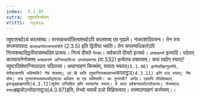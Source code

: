 ```yaml
---
index:  5.1.97
sutra:  व्युष्टादिभ्योऽण्
vritti:  nyasa
---
```


व्युष्टशब्दोऽयं कालशब्दः। तत्साहचर्यान्नित्यशब्दोऽपि कालशब्द एव गृह्यते। नाकाशादिवचनः। तेन तत्र सप्तम्यपवादः `कालध्वनोरत्यन्तसंयोगे` (2.3.5) इति द्वितीया भवति। तेन सप्तम्यधिकारेऽपि नित्यशब्दाद्द्वितीयासमर्थादेव प्रत्ययः। नित्यं दीयते `नैत्यम्`। सर्वकाले दीयते इत्यर्थः।
`अण्प्रकरणे` इत्यादि। पदेतत् कात्यायनेनोक्तम् `अण्प्रकरणे अग्निपदादिभ्य उपसंख्यानम्` (वा.532) इत्येतन्न वक्तव्यम्। कथं तर्ह्यण् स्यात्? व्युष्टादिष्वेवाग्निपदादयः पठितव्या। अथाण्ग्रहणं किमर्थम्, यावता भववत्` (5.1.96) इत्येतदिहानुवर्त्तते, तेनैवात्राणपि भविष्यति? नैवं शक्यम्; एवं हि सति व्युष्टनित्यशब्दाभ्यां `कालाट्ठञ्` (4.3.11) इति ठञ् स्यात्; नैष दोषः; तत्र पुनरारम्भसामर्थ्याद्यष्ठञा बाधितः स एव भविष्यति। कः पुनरसौ? अणेव। एवमपि तीर्थशब्दात् द्व्यजृद्ब्राह्मणादि(4.3.72)सूत्रेण ठग्विहित इति ततष्ठगेव स्यात्। ये चात्र प्रवेशनादयोऽन्तोदात्ताः; तेभ्यष्ठञ् स्यात् `ब्रह्वचोऽन्तोदात्ताट्ठञ्(4.3.97)इति; तेभ्यो भवार्थे ठञो विहितत्वात्। तस्मादण्ग्रहणं कर्त्तव्यम्।।

